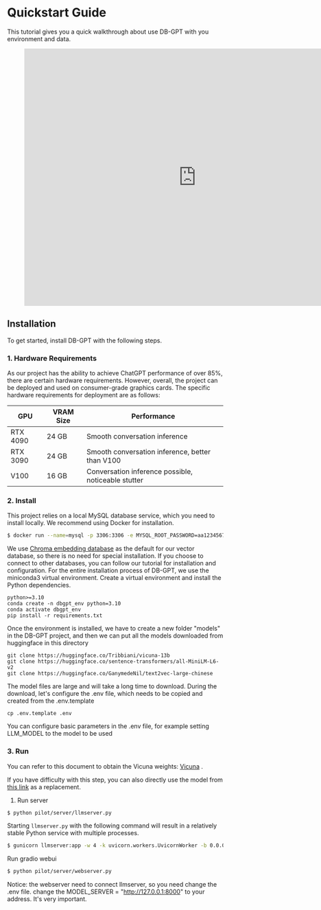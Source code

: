 # Quickstart Guide

This tutorial gives you a quick walkthrough about use DB-GPT with you environment and data.

<figure class="video_container">
  <iframe src="https://www.bilibili.com/video/BV1SM4y1a7Nj/?buvid=551b023900b290f9497610b2155a2668&is_story_h5=false&mid=%2BVyE%2Fwau5woPcUKieCWS0A%3D%3D&p=1&plat_id=116&share_from=ugc&share_medium=iphone&share_plat=ios&share_session_id=5D08B533-82A4-4D40-9615-7826065B4574&share_source=GENERIC&share_tag=s_i&timestamp=1686307943&unique_k=bhO3lgQ&up_id=31375446" frameborder="0" allowfullscreen="true" height=600 width=800></iframe>
</figure>

## Installation

To get started, install DB-GPT with the following steps.

### 1. Hardware Requirements 
As our project has the ability to achieve ChatGPT performance of over 85%, there are certain hardware requirements. However, overall, the project can be deployed and used on consumer-grade graphics cards. The specific hardware requirements for deployment are as follows:

| GPU  | VRAM Size | Performance                                 |
| --------- | --------- | ------------------------------------------- |
| RTX 4090  | 24 GB     | Smooth conversation inference        |
| RTX 3090  | 24 GB     | Smooth conversation inference, better than V100 |
| V100      | 16 GB     | Conversation inference possible, noticeable stutter |

### 2. Install

This project relies on a local MySQL database service, which you need to install locally. We recommend using Docker for installation.

```bash
$ docker run --name=mysql -p 3306:3306 -e MYSQL_ROOT_PASSWORD=aa12345678 -dit mysql:latest
```
We use [Chroma embedding database](https://github.com/chroma-core/chroma) as the default for our vector database, so there is no need for special installation. If you choose to connect to other databases, you can follow our tutorial for installation and configuration. 
For the entire installation process of DB-GPT, we use the miniconda3 virtual environment. Create a virtual environment and install the Python dependencies.

```
python>=3.10
conda create -n dbgpt_env python=3.10
conda activate dbgpt_env
pip install -r requirements.txt
```

Once the environment is installed, we have to create a new folder "models" in the DB-GPT project, and then we can put all the models downloaded from huggingface in this directory

```
git clone https://huggingface.co/Tribbiani/vicuna-13b 
git clone https://huggingface.co/sentence-transformers/all-MiniLM-L6-v2
git clone https://huggingface.co/GanymedeNil/text2vec-large-chinese
```

The model files are large and will take a long time to download. During the download, let's configure the .env file, which needs to be copied and created from the .env.template

```
cp .env.template .env
```

You can configure basic parameters in the .env file, for example setting LLM_MODEL to the model to be used

### 3. Run
You can refer to this document to obtain the Vicuna weights: [Vicuna](https://github.com/lm-sys/FastChat/blob/main/README.md#model-weights) .

If you have difficulty with this step, you can also directly use the model from [this link](https://huggingface.co/Tribbiani/vicuna-7b) as a replacement.

1. Run server
```bash
$ python pilot/server/llmserver.py
```

Starting `llmserver.py` with the following command will result in a relatively stable Python service with multiple processes.
```bash
$ gunicorn llmserver:app -w 4 -k uvicorn.workers.UvicornWorker -b 0.0.0.0:8000 &
```

Run gradio webui

```bash
$ python pilot/server/webserver.py
```

Notice:  the webserver need to connect llmserver,  so you need change the .env file. change the MODEL_SERVER = "http://127.0.0.1:8000" to your address.  It's very important.